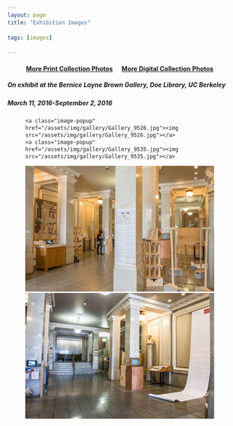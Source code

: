 ```yaml
---
layout: page
title: "Exhibition Images"

tags: [images]

---
```


<h4 align="center"><a href="http://nolegacyexhibit.github.io/gallery/printgallery">More Print Collection Photos</a>&nbsp;&nbsp;&nbsp;&nbsp;&nbsp;&nbsp;<a href="http://nolegacyexhibit.github.io/gallery/digitalgallery">More Digital Collection Photos</a></h4>

<h5>On exhibit at the Bernice Layne Brown Gallery, Doe Library, UC Berkeley</h5>
<h5>March 11, 2016-September 2, 2016</h5>

<figure class="half">

	<a class="image-popup" href="/assets/img/gallery/Gallery_9526.jpg"><img src="/assets/img/gallery/Gallery_9526.jpg"></a>
	<a class="image-popup" href="/assets/img/gallery/Gallery_9535.jpg"><img src="/assets/img/gallery/Gallery_9535.jpg"></a>
</figure>
<figure class="half">
	<a class="image-popup" href="/assets/img/gallery/Gallery_9417.jpg"><img src="/assets/img/gallery/Gallery_9417.jpg"></a>
	<a class="image-popup" href="/assets/img/gallery/Gallery_9521.jpg"><img src="/assets/img/gallery/Gallery_9521.jpg"></a>
</figure>
<!-- <figure class="half">
	<img src="/assets/img/gallery/Gallery_acknowledgements.png">
	<img src="/assets/img/gallery/Gallery_floorplan.png">
</figure> -->
<br/>


